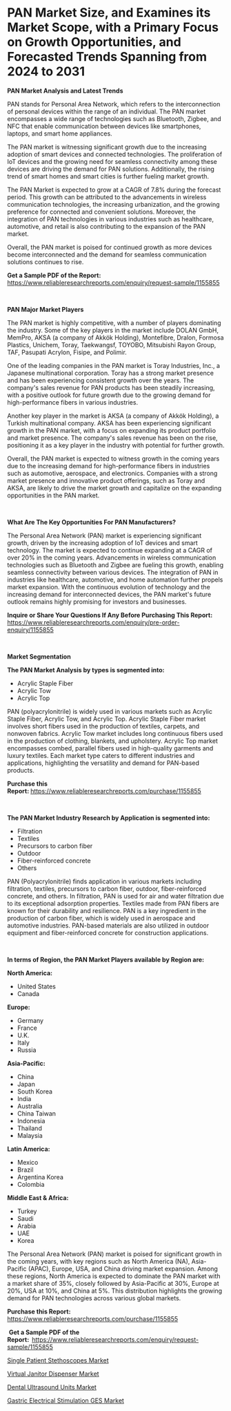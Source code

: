 <p><h1>PAN Market Size, and Examines its Market Scope, with a Primary Focus on Growth Opportunities, and Forecasted Trends Spanning from 2024 to 2031</h1></p><p><strong>PAN Market Analysis and Latest Trends</strong></p>
<p><p>PAN stands for Personal Area Network, which refers to the interconnection of personal devices within the range of an individual. The PAN market encompasses a wide range of technologies such as Bluetooth, Zigbee, and NFC that enable communication between devices like smartphones, laptops, and smart home appliances.</p><p>The PAN market is witnessing significant growth due to the increasing adoption of smart devices and connected technologies. The proliferation of IoT devices and the growing need for seamless connectivity among these devices are driving the demand for PAN solutions. Additionally, the rising trend of smart homes and smart cities is further fueling market growth.</p><p>The PAN Market is expected to grow at a CAGR of 7.8% during the forecast period. This growth can be attributed to the advancements in wireless communication technologies, the increasing urbanization, and the growing preference for connected and convenient solutions. Moreover, the integration of PAN technologies in various industries such as healthcare, automotive, and retail is also contributing to the expansion of the PAN market.</p><p>Overall, the PAN market is poised for continued growth as more devices become interconnected and the demand for seamless communication solutions continues to rise.</p></p>
<p><strong>Get a Sample PDF of the Report:&nbsp;</strong> <a href="https://www.reliableresearchreports.com/enquiry/request-sample/1155855">https://www.reliableresearchreports.com/enquiry/request-sample/1155855</a></p>
<p>&nbsp;</p>
<p><strong>PAN Major Market Players</strong></p>
<p><p>The PAN market is highly competitive, with a number of players dominating the industry. Some of the key players in the market include DOLAN GmbH, MemPro, AKSA (a company of Akkök Holding), Montefibre, Dralon, Formosa Plastics, Unichem, Toray, Taekwangsf, TOYOBO, Mitsubishi Rayon Group, TAF, Pasupati Acrylon, Fisipe, and Polimir.</p><p>One of the leading companies in the PAN market is Toray Industries, Inc., a Japanese multinational corporation. Toray has a strong market presence and has been experiencing consistent growth over the years. The company's sales revenue for PAN products has been steadily increasing, with a positive outlook for future growth due to the growing demand for high-performance fibers in various industries.</p><p>Another key player in the market is AKSA (a company of Akkök Holding), a Turkish multinational company. AKSA has been experiencing significant growth in the PAN market, with a focus on expanding its product portfolio and market presence. The company's sales revenue has been on the rise, positioning it as a key player in the industry with potential for further growth.</p><p>Overall, the PAN market is expected to witness growth in the coming years due to the increasing demand for high-performance fibers in industries such as automotive, aerospace, and electronics. Companies with a strong market presence and innovative product offerings, such as Toray and AKSA, are likely to drive the market growth and capitalize on the expanding opportunities in the PAN market.</p></p>
<p>&nbsp;</p>
<p><strong>What Are The Key Opportunities For PAN Manufacturers?</strong></p>
<p><p>The Personal Area Network (PAN) market is experiencing significant growth, driven by the increasing adoption of IoT devices and smart technology. The market is expected to continue expanding at a CAGR of over 20% in the coming years. Advancements in wireless communication technologies such as Bluetooth and Zigbee are fueling this growth, enabling seamless connectivity between various devices. The integration of PAN in industries like healthcare, automotive, and home automation further propels market expansion. With the continuous evolution of technology and the increasing demand for interconnected devices, the PAN market's future outlook remains highly promising for investors and businesses.</p></p>
<p><strong>Inquire or Share Your Questions If Any Before Purchasing This Report:</strong> <a href="https://www.reliableresearchreports.com/enquiry/pre-order-enquiry/1155855">https://www.reliableresearchreports.com/enquiry/pre-order-enquiry/1155855</a></p>
<p>&nbsp;</p>
<p><strong>Market Segmentation</strong></p>
<p><strong>The PAN Market Analysis by types is segmented into:</strong></p>
<p><ul><li>Acrylic Staple Fiber</li><li>Acrylic Tow</li><li>Acrylic Top</li></ul></p>
<p><p>PAN (polyacrylonitrile) is widely used in various markets such as Acrylic Staple Fiber, Acrylic Tow, and Acrylic Top. Acrylic Staple Fiber market involves short fibers used in the production of textiles, carpets, and nonwoven fabrics. Acrylic Tow market includes long continuous fibers used in the production of clothing, blankets, and upholstery. Acrylic Top market encompasses combed, parallel fibers used in high-quality garments and luxury textiles. Each market type caters to different industries and applications, highlighting the versatility and demand for PAN-based products.</p></p>
<p><strong>Purchase this Report:&nbsp;</strong><a href="https://www.reliableresearchreports.com/purchase/1155855">https://www.reliableresearchreports.com/purchase/1155855</a></p>
<p>&nbsp;</p>
<p><strong>The PAN Market Industry Research by Application is segmented into:</strong></p>
<p><ul><li>Filtration</li><li>Textiles</li><li>Precursors to carbon fiber</li><li>Outdoor</li><li>Fiber-reinforced concrete</li><li>Others</li></ul></p>
<p><p>PAN (Polyacrylonitrile) finds application in various markets including filtration, textiles, precursors to carbon fiber, outdoor, fiber-reinforced concrete, and others. In filtration, PAN is used for air and water filtration due to its exceptional adsorption properties. Textiles made from PAN fibers are known for their durability and resilience. PAN is a key ingredient in the production of carbon fiber, which is widely used in aerospace and automotive industries. PAN-based materials are also utilized in outdoor equipment and fiber-reinforced concrete for construction applications.</p></p>
<p>&nbsp;</p>
<p><strong>In terms of Region, the PAN Market Players available by Region are:</strong></p>
<p>
    <p> <strong> North America: </strong>
        <ul>
            <li>United States</li>
            <li>Canada</li>
        </ul>
        </p> 
    <p> <strong> Europe: </strong>
        <ul>
            <li>Germany</li>
            <li>France</li>
            <li>U.K.</li>
            <li>Italy</li>
            <li>Russia</li>
        </ul>
        </p> 
    <p> <strong> Asia-Pacific: </strong>
        <ul>
            <li>China</li>
            <li>Japan</li>
            <li>South Korea</li>
            <li>India</li>
            <li>Australia</li>
            <li>China Taiwan</li>
            <li>Indonesia</li>
            <li>Thailand</li>
            <li>Malaysia</li>
        </ul>
        </p> 
    <p> <strong> Latin America: </strong>
        <ul>
            <li>Mexico</li>
            <li>Brazil</li>
            <li>Argentina Korea</li>
            <li>Colombia</li>
        </ul>
        </p> 
    <p> <strong> Middle East & Africa: </strong>
        <ul>
            <li>Turkey</li>
            <li>Saudi</li>
            <li>Arabia</li>
            <li>UAE</li>
            <li>Korea</li>
        </ul>
    </p>
    </p>
<p><p>The Personal Area Network (PAN) market is poised for significant growth in the coming years, with key regions such as North America (NA), Asia-Pacific (APAC), Europe, USA, and China driving market expansion. Among these regions, North America is expected to dominate the PAN market with a market share of 35%, closely followed by Asia-Pacific at 30%, Europe at 20%, USA at 10%, and China at 5%. This distribution highlights the growing demand for PAN technologies across various global markets.</p></p>
<p><strong>Purchase this Report: </strong><a href="https://www.reliableresearchreports.com/purchase/1155855">https://www.reliableresearchreports.com/purchase/1155855</a></p>
<p>&nbsp;<strong>Get a Sample PDF of the Report:&nbsp;&nbsp;</strong><a href="https://www.reliableresearchreports.com/enquiry/request-sample/1155855">https://www.reliableresearchreports.com/enquiry/request-sample/1155855</a></p>
<p><strong></strong></p>
<p><p><a href="https://view.publitas.com/reportprime-1/decoding-the-single-patient-stethoscopes-market-a-deep-dive-into-the-latest-market-trends-market-segmentation-and-competitive-analysis/">Single Patient Stethoscopes Market</a></p><p><a href="https://gentle-editor-9db.notion.site/Virtual-Janitor-Dispenser-Market-Analysis-and-Market-Size-Global-Industry-Overview-Market-Segmenta-4921f7fbfe834698bc7a2aa2ef051248">Virtual Janitor Dispenser Market</a></p><p><a href="https://view.publitas.com/reportprime-1/dental-ultrasound-units-market-size-and-growth-market-segmentation-regional-and-country-breakdowns-and-market-trends-for-period-from-2023-2030/">Dental Ultrasound Units Market</a></p><p><a href="https://view.publitas.com/reportprime-1/gastric-electrical-stimulation-ges-market-research-report-provides-critical-insights-that-can-help-shape-business-development-and-investment-strategies/">Gastric Electrical Stimulation GES Market</a></p></p>